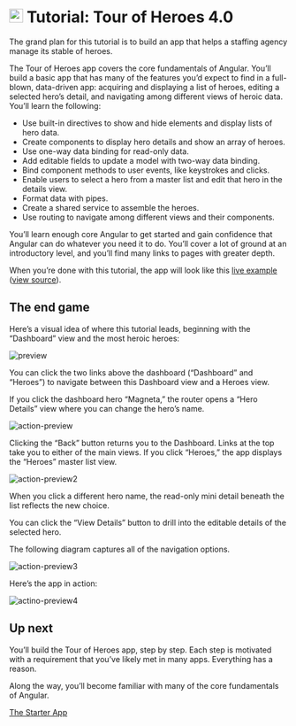  
# <a href="https://webdev.dartlang.org/angular"><img src="https://webdev.dartlang.org/assets/angulardart-5e7ebca88c5584b1da301f9f9e61d1e7d4f0688b6a9222991cde3bada950088c.svg" width="25px"></a> Tutorial: Tour of Heroes 4.0


The grand plan for this tutorial is to build an app that helps a staffing agency manage its stable of heroes.  
  
The Tour of Heroes app covers the core fundamentals of Angular. You’ll build a basic app that has many of the features you’d expect to find in a full-blown, data-driven app: acquiring and displaying a list of heroes, editing a selected hero’s detail, and navigating among different views of heroic data. You’ll learn the following:  

* Use built-in directives to show and hide elements and display lists of hero data.
* Create components to display hero details and show an array of heroes.
* Use one-way data binding for read-only data.
* Add editable fields to update a model with two-way data binding.
* Bind component methods to user events, like keystrokes and clicks.
* Enable users to select a hero from a master list and edit that hero in the details view.
* Format data with pipes.
* Create a shared service to assemble the heroes.
* Use routing to navigate among different views and their components.

You’ll learn enough core Angular to get started and gain confidence that Angular can do whatever you need it to do. You’ll cover a lot of ground at an introductory level, and you’ll find many links to pages with greater depth.  
  
When you’re done with this tutorial, the app will look like this [live example](https://webdev.dartlang.org/examples/toh-6/) ([view source](https://github.com/angular-examples/toh-6/tree/4.x)).  

## The end game
Here’s a visual idea of where this tutorial leads, beginning with the “Dashboard” view and the most heroic heroes:

![preview](https://webdev.dartlang.org/assets/ng/devguide/toh/heroes-dashboard-1-6f0895f2c085be48e8ff0e0fa2d4231462bc38976a27c84b07e0ecf5af50a24a.png)

You can click the two links above the dashboard (“Dashboard” and “Heroes”) to navigate between this Dashboard view and a Heroes view.

If you click the dashboard hero “Magneta,” the router opens a “Hero Details” view where you can change the hero’s name.

![action-preview](https://webdev.dartlang.org/assets/ng/devguide/toh/hero-details-1-81d9c55459777d50cffec7d045677ebbe92c03738b8af238434d86f6fbf69ea1.png)

Clicking the “Back” button returns you to the Dashboard. Links at the top take you to either of the main views. If you click “Heroes,” the app displays the “Heroes” master list view.

![action-preview2](https://webdev.dartlang.org/assets/ng/devguide/toh/heroes-list-2-3ee5c28b54bca41dd72462442c7e4b39e0ac0084ea225826bdcd780d1d62ea6f.png)

When you click a different hero name, the read-only mini detail beneath the list reflects the new choice.

You can click the “View Details” button to drill into the editable details of the selected hero.

The following diagram captures all of the navigation options.

![action-preview3](https://webdev.dartlang.org/assets/ng/devguide/toh/nav-diagram-c47e060768f3479afd0b953161ba16e4fe1699f9db5fd137f7898ac90b3f5677.png)

Here’s the app in action:

![actino-preview4](https://webdev.dartlang.org/assets/ng/devguide/toh/toh-anim-0a8507bb70cca652091df25307e4b95a9c01f00d513e4b05d34f0d38f9f60a16.gif)

## Up next
You’ll build the Tour of Heroes app, step by step. Each step is motivated with a requirement that you’ve likely met in many apps. Everything has a reason.

Along the way, you’ll become familiar with many of the core fundamentals of Angular.

[The Starter App](https://webdev.dartlang.org/angular/tutorial/toh-pt0)